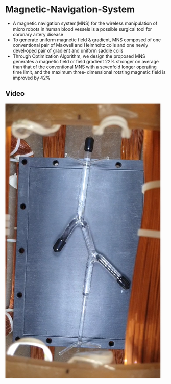 # Magnetic-Navigation-System
* A magnetic navigation system(MNS) for the wireless manipulation of micro robots in human blood vessels is a possible
surgical tool for coronary artery disease  
* To generate uniform magnetic field & gradient, MNS composed of one conventional pair of Maxwell and Helmholtz coils
and one newly devel‑oped pair of gradient and uniform saddle coils  
* Through Optimization Algorithm, we design the proposed MNS generates a magnetic field or field gradient 22% stronger
on average than that of the conventional MNS with a sevenfold longer operating time limit, and the maximum three‑
dimensional rotating magnetic field is improved by 42%
## Video
[![Video Label](Img_MNS.png)](https://youtu.be/k0wihVuVeV4)
